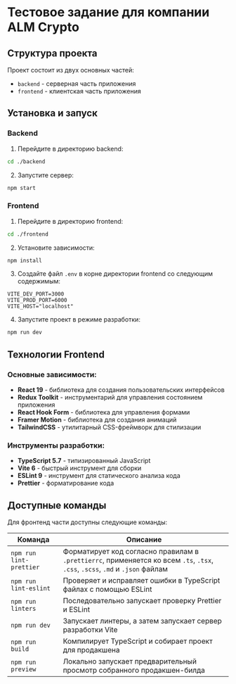 # Тестовое задание для компании ALM Crypto

## Структура проекта
Проект состоит из двух основных частей:
- `backend` - серверная часть приложения
- `frontend` - клиентская часть приложения

## Установка и запуск

### Backend
1. Перейдите в директорию backend:
```bash
cd ./backend
```

2. Запустите сервер:
```bash
npm start
```

### Frontend
1. Перейдите в директорию frontend:
```bash
cd ./frontend
```

2. Установите зависимости:
```bash
npm install
```

3. Создайте файл `.env` в корне директории frontend со следующим содержимым:
```
VITE_DEV_PORT=3000
VITE_PROD_PORT=6000
VITE_HOST="localhost"
```

4. Запустите проект в режиме разработки:
```bash
npm run dev
```

## Технологии Frontend

### Основные зависимости:
- **React 19** - библиотека для создания пользовательских интерфейсов
- **Redux Toolkit** - инструментарий для управления состоянием приложения
- **React Hook Form** - библиотека для управления формами
- **Framer Motion** - библиотека для создания анимаций
- **TailwindCSS** - утилитарный CSS-фреймворк для стилизации

### Инструменты разработки:
- **TypeScript 5.7** - типизированный JavaScript
- **Vite 6** - быстрый инструмент для сборки
- **ESLint 9** - инструмент для статического анализа кода
- **Prettier** - форматирование кода

## Доступные команды

Для фронтенд части доступны следующие команды:

| Команда | Описание |
|---------|----------|
| `npm run lint-prettier` | Форматирует код согласно правилам в `.prettierrc`, применяется ко всем `.ts`, `.tsx`, `.css`, `.scss`, `.md` и `.json` файлам |
| `npm run lint-eslint` | Проверяет и исправляет ошибки в TypeScript файлах с помощью ESLint |
| `npm run linters` | Последовательно запускает проверку Prettier и ESLint |
| `npm run dev` | Запускает линтеры, а затем запускает сервер разработки Vite |
| `npm run build` | Компилирует TypeScript и собирает проект для продакшена |
| `npm run preview` | Локально запускает предварительный просмотр собранного продакшен-билда |